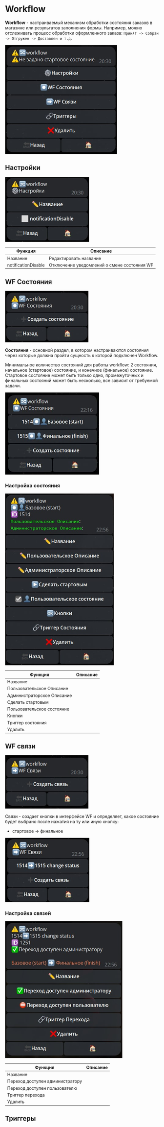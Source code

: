 # Workflow

**Workflow** - настраиваемый механизм обработки состояния заказов в магазине или результатов заполнения формы. 
Например, можно отслеживать процесс обработки оформленного заказа: ```Принят -> Собран -> Отгружен -> Доставлен и т.д. ```
 
![](./1.jpg)

## Настройки

![](./2.jpg)

| Функция | Описание |
| --- | --- |
| Название | Редактировать название |
| notificationDisable | Отключение уведомлений о смене состояния WF |

## WF Состояния

![](./3.jpg)

**Состояния** - основной раздел, в котором настраиваются состояния через которые должна пройти сущность к которой подключен Workflow.

Минимальное количество состояний для работы workflow: 2 состояния, начальное (стартовое) состояние, и конечное (финальное) состояние. Стартовое состояние может быть только одно, промежуточных и финальных состояний может быть несколько, все зависит от требуемой задачи.

![](./5.jpg)

### Настройка состояния

![](./7.jpg)

| Функция | Описание |
| --- | --- |
| Название |  |
| Пользовательское Описание |  |
| Администраторское Описание |  |
| Сделать стартовым |  |
| Пользовательское состояние |  |
| Кнопки |  |
| Триггер состояния |  |
| Удалить |  |

## WF связи

![](./4.jpg)

Связи - создает кнопки в интерфейсе WF и определяет, какое состояние будет выбрано после нажатия на ту или иную кнопку:

* стартовое -> финальное

![](./6.jpg)

### Настройка связей

![](./8.jpg)

| Функция | Описание |
| --- | --- |
| Название |  |
| Переход доступен администратору |  |
| Переход доступен пользователю |  |
| Триггер перехода |  |
| Удалить |  |

## Триггеры
